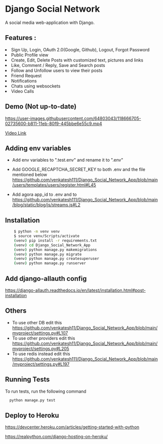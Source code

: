 # Django Social Network

A social media web-application with Django.

## Features :

<li>Sign Up, Login, OAuth 2.0(Google, Github), Logout, Forgot Password</li>
<li>Public Profile view</li>
<li>Create, Edit, Delete Posts with customized text, pictures and links</li>
<li>Like, Comment / Reply, Save and Search posts</li>
<li>Follow and Unfollow users to view their posts</li>
<li>Friend Request</li>
<li>Notifications</li>
<li>Chats using websockets</li>
<li>Video Calls</li>

## Demo (Not up-to-date)


https://user-images.githubusercontent.com/64803043/118666705-02735600-b811-11eb-80f9-445bbe6e55c9.mp4


<a href="./demo/demo1.mp4">Video Link</a>

## Adding env variables

- Add env variables to ".test.env" and rename it to ".env"

- Add GOOGLE_RECAPTCHA_SECRET_KEY to both .env and the file mentioned below https://github.com/venkatesh111/Django_Social_Network_App/blob/main/users/templates/users/register.html#L45

- Add agora app_id to .env and to https://github.com/venkatesh111/Django_Social_Network_App/blob/main/blog/static/blog/js/streams.js#L2

## Installation

```bash
    $ python -m venv venv
    $ source venv/Scripts/activate
    (venv) pip install -r requirements.txt
    (venv) cd Django_Social_Network_App
    (venv) python manage.py makemigrations
    (venv) python manage.py migrate
    (venv) python manage.py createsuperuser
    (venv) python manage.py runserver
```


## Add django-allauth config

https://django-allauth.readthedocs.io/en/latest/installation.html#post-installation

## Others

- To use other DB edit this https://github.com/venkatesh11/Django_Social_Network_App/blob/main/myproject/settings.py#L107
- To use other providers edit this https://github.com/venkatesh11/Django_Social_Network_App/blob/main/myproject/settings.py#L205
- To use redis instead edit this https://github.com/venkatesh111/Django_Social_Network_App/blob/main/myproject/settings.py#L197

## Running Tests

To run tests, run the following command

```bash
  python manage.py test
```

## Deploy to Heroku

https://devcenter.heroku.com/articles/getting-started-with-python

https://realpython.com/django-hosting-on-heroku/
